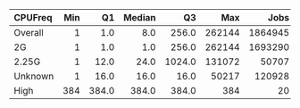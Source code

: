 | CPUFreq   |   Min |    Q1 |   Median |     Q3 |    Max |    Jobs |     Nodeh |   PercentUse |   Users |   Projects |
|:----------|------:|------:|---------:|-------:|-------:|--------:|----------:|-------------:|--------:|-----------:|
| Overall   |     1 |   1.0 |      8.0 |  256.0 | 262144 | 1864945 | 3547969.3 |        100.0 |     775 |        121 |
| 2G        |     1 |   1.0 |      1.0 |  256.0 | 262144 | 1693290 | 2761486.1 |         77.8 |     710 |        114 |
| 2.25G     |     1 |  12.0 |     24.0 | 1024.0 | 131072 |   50707 |  762950.4 |         21.5 |     123 |         34 |
| Unknown   |     1 |  16.0 |     16.0 |   16.0 |  50217 |  120928 |   23531.0 |          0.7 |      15 |          9 |
| High      |   384 | 384.0 |    384.0 |  384.0 |    384 |      20 |       1.7 |          0.0 |       1 |          1 |